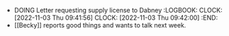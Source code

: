 - DOING Letter requesting supply license to Dabney
  :LOGBOOK:
  CLOCK: [2022-11-03 Thu 09:41:56]
  CLOCK: [2022-11-03 Thu 09:42:00]
  :END:
- [[Becky]] reports good things and wants to talk next week.